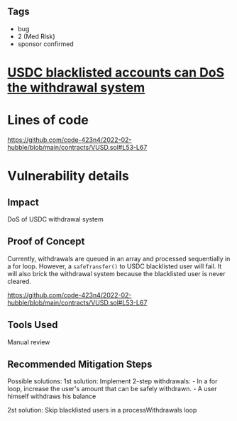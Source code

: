 ## Tags

- bug
- 2 (Med Risk)
- sponsor confirmed

# [USDC blacklisted accounts can DoS the withdrawal system](https://github.com/code-423n4/2022-02-hubble-findings/issues/76) 

# Lines of code

https://github.com/code-423n4/2022-02-hubble/blob/main/contracts/VUSD.sol#L53-L67


# Vulnerability details

## Impact
DoS of USDC withdrawal system

## Proof of Concept
Currently, withdrawals are queued in an array and processed sequentially in a for loop.
However, a `safeTransfer()` to USDC blacklisted user will fail. It will also brick the withdrawal system because the blacklisted user is never cleared.

https://github.com/code-423n4/2022-02-hubble/blob/main/contracts/VUSD.sol#L53-L67

## Tools Used
Manual review

## Recommended Mitigation Steps
Possible solutions:
1st solution:
Implement 2-step withdrawals:
    - In a for loop, increase the user's amount that can be safely withdrawn.
    - A user himself withdraws his balance

2st solution:
Skip blacklisted users in a processWithdrawals loop

